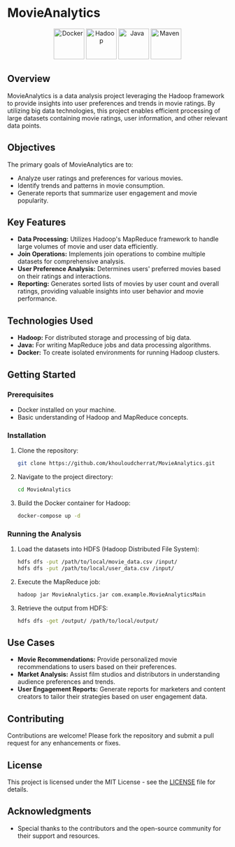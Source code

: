 # MovieAnalytics
<p align="center">
  <a href="https://www.docker.com/"><img src="https://www.vectorlogo.zone/logos/docker/docker-icon.svg" alt="Docker" height="70"></a>
  <a href="https://hadoop.apache.org/"><img src="https://www.vectorlogo.zone/logos/apache_hadoop/apache_hadoop-icon.svg" alt="Hadoop" height="70"></a>
  <a href="https://www.java.com/"><img src="https://www.vectorlogo.zone/logos/java/java-horizontal.svg" alt="Java" height="70"></a>
  <a href="https://maven.apache.org/"><img src="https://www.vectorlogo.zone/logos/apache_maven/apache_maven-icon.svg" alt="Maven" height="70"></a>
</p>


## Overview
MovieAnalytics is a data analysis project leveraging the Hadoop framework to provide insights into user preferences and trends in movie ratings. By utilizing big data technologies, this project enables efficient processing of large datasets containing movie ratings, user information, and other relevant data points.

## Objectives
The primary goals of MovieAnalytics are to:
- Analyze user ratings and preferences for various movies.
- Identify trends and patterns in movie consumption.
- Generate reports that summarize user engagement and movie popularity.

## Key Features
- **Data Processing:** Utilizes Hadoop's MapReduce framework to handle large volumes of movie and user data efficiently.
- **Join Operations:** Implements join operations to combine multiple datasets for comprehensive analysis.
- **User Preference Analysis:** Determines users' preferred movies based on their ratings and interactions.
- **Reporting:** Generates sorted lists of movies by user count and overall ratings, providing valuable insights into user behavior and movie performance.

## Technologies Used
- **Hadoop:** For distributed storage and processing of big data.
- **Java:** For writing MapReduce jobs and data processing algorithms.
- **Docker:** To create isolated environments for running Hadoop clusters.

## Getting Started

### Prerequisites
- Docker installed on your machine.
- Basic understanding of Hadoop and MapReduce concepts.

### Installation
1. Clone the repository:
   ```bash
   git clone https://github.com/khouloudcherrat/MovieAnalytics.git
   ```
2. Navigate to the project directory:
   ```bash
   cd MovieAnalytics
   ```
3. Build the Docker container for Hadoop:
   ```bash
   docker-compose up -d
   ```

### Running the Analysis
1. Load the datasets into HDFS (Hadoop Distributed File System):
   ```bash
   hdfs dfs -put /path/to/local/movie_data.csv /input/
   hdfs dfs -put /path/to/local/user_data.csv /input/
   ```
2. Execute the MapReduce job:
   ```bash
   hadoop jar MovieAnalytics.jar com.example.MovieAnalyticsMain
   ```
3. Retrieve the output from HDFS:
   ```bash
   hdfs dfs -get /output/ /path/to/local/output/
   ```

## Use Cases
- **Movie Recommendations:** Provide personalized movie recommendations to users based on their preferences.
- **Market Analysis:** Assist film studios and distributors in understanding audience preferences and trends.
- **User Engagement Reports:** Generate reports for marketers and content creators to tailor their strategies based on user engagement data.

## Contributing
Contributions are welcome! Please fork the repository and submit a pull request for any enhancements or fixes.

## License
This project is licensed under the MIT License - see the [LICENSE](LICENSE) file for details.

## Acknowledgments
- Special thanks to the contributors and the open-source community for their support and resources.

